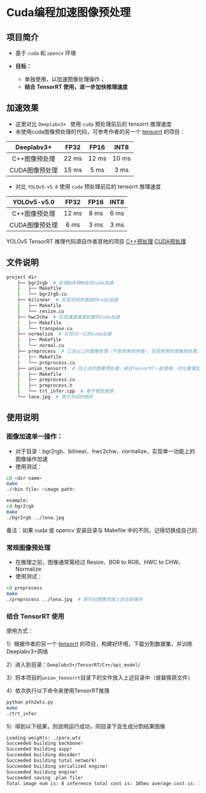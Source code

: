 # Cuda编程加速图像预处理

## 项目简介

- 基于 `cuda` 和 `opencv` 环境

- **目标：**
  - 单独使用，以加速图像处理操作；
  - **结合 TensorRT 使用，进一步加快推理速度**

## 加速效果

- 这里对比 `Deeplabv3+ ` 使用  `cuda` 预处理前后的 tensorrt 推理速度
- 未使用cuda图像预处理的代码，可参考作者的另一个  [tensorrt](https://github.com/emptysoal/tensorrt-experiment)  的项目：

|   Deeplabv3+  |      FP32      |      FP16      |      INT8      |
| :-----------: | :------------: | :------------: | :------------: |
| C++图像预处理 |      22 ms      |     12 ms     |      10 ms     |
| CUDA图像预处理 |     15 ms     |      5 ms      |      3 ms      |

- 对比 `YOLOv5-v5.0` 使用  `cuda` 预处理前后的 tensorrt 推理速度

|  YOLOv5-v5.0  |      FP32      |      FP16      |      INT8      |
| :-----------: | :------------: | :------------: | :------------: |
| C++图像预处理 |      12 ms      |     8 ms     |      6 ms     |
| CUDA图像预处理 |     6 ms     |      3 ms      |      3 ms      |

YOLOv5 TensorRT 推理代码源自作者其他的项目 [C++预处理](https://github.com/emptysoal/TensorRT-v8-YOLOv5-v5.0/tree/main) [CUDA预处理](https://github.com/emptysoal/TensorRT-v8-YOLOv5-v5.0/tree/cpp-preproc)

## 文件说明

```bash
project dir
    ├── bgr2rgb  # 实现BGR转RGB的cuda加速
    |   ├── Makefile
    |   └── bgr2rgb.cu
    ├── bilinear  # 实现双线性插值的cuda加速
    |   ├── Makefile
    |   └── resize.cu
    ├── hwc2chw  # 实现通道维度前置的cuda加速
    |   ├── Makefile
    |   └── transpose.cu
    ├── normalize  # 实现归一化的cuda加速
    |   ├── Makefile
    |   └── normal.cu
    ├── preprocess  # 汇总以上的图像处理（不是简单的拼接），实现常用的图像预处理，之后输入到网络当中
    |   ├── Makefile
    |   └── preprocess.cu
    ├── union_tensorrt  # 将上述的图像预处理，结合TensorRT一起使用，对比推理加速效果
    |   ├── Makefile
    |   ├── preprocess.cu
    |   ├── preprocess.h
    |   └── trt_infer.cpp  # 用于模型推理
    └── lena.jpg  # 用于测试的图片
```

## 使用说明

### 图像加速单一操作：

- 对于目录：bgr2rgb、bilinear、hwc2chw、normalize，实现单一功能上的图像操作加速
- 使用测试：

```bash
cd <dir name>
make
./<bin file> <image path>

example:
cd bgr2rgb
make
./bgr2rgb ../lena.jpg
```

备注：如果 cuda 或 opencv 安装目录与 Makefile 中的不同，记得切换成自己的

### 常规图像预处理

- 在推理之前，图像通常需经过 Resize、BGR to RGB、HWC to CHW、Normalize
- 使用测试：

```bash
cd preprocess
make
./preprocess ../lena.jpg  # 即可对图像完成上述全部操作
```

### 结合 TensorRT 使用

使用方式：

1）根据作者的另一个 [tensorrt](https://github.com/emptysoal/tensorrt-experiment) 的项目，构建好环境，下载分割数据集，并训练Deeplabv3+网络

2）进入到目录：`Deeplabv3+/TensorRT/C++/api_model/`

3）将本项目的`union_tensorrt`目录下的文件放入上述目录中（或替换原文件）

4）依次执行以下命令来使用TensorRT推理

```bash
python pth2wts.py
make
./trt_infer
```

5）得到以下结果，则说明运行成功，同目录下会生成分割结果图像

```bash
Loading weights: ./para.wts
Succeeded building backbone!
Succeeded building aspp!
Succeeded building decoder!
Succeeded building total network!
Succeeded building serialized engine!
Succeeded building engine!
Succeeded saving .plan file!
Total image num is: 8 inference total cost is: 105ms average cost is: 19ms
```



